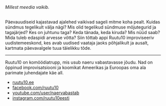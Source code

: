 *Millest meedia vaikib.*<br><br>

Päevauudiseid kajastavad ajalehed vaikivad sageli mitme koha pealt. Kuidas sündmus tegelikult välja nägi? Mis olid tegelikud sündmuse mõjutegurid ja tagajärjed? Kes on juhtunu taga? Keda tänada, keda kiruda? Mis nüüd saab? Mida tuleb edaspidi arvesse võtta? Siin tõttab appi Ruutu10 improviseeriv uudistemeeskond, kes avab uudised vaataja jaoks põhjalikult ja ausalt, kartmata päevavalgele tuua täielikku tõde.

---
Ruutu10 on komöödiatrupp, mis usub naeru vabastavasse jõudu. Nad on õppinud improvisatsiooni ja koomikat Ameerikas ja Euroopas oma ala parimate juhendajate käe all.<br>

- [ruutu10.ee](http://ruutu10.ee)
- [facebook.com/ruutu10](https://www.facebook.com/ruutu10/)
- [youtube.com/user/naervabastab](https://www.youtube.com/user/naervabastab)
- [instagram.com/ruutu10eesti](https://www.instagram.com/ruutu10eesti/)
